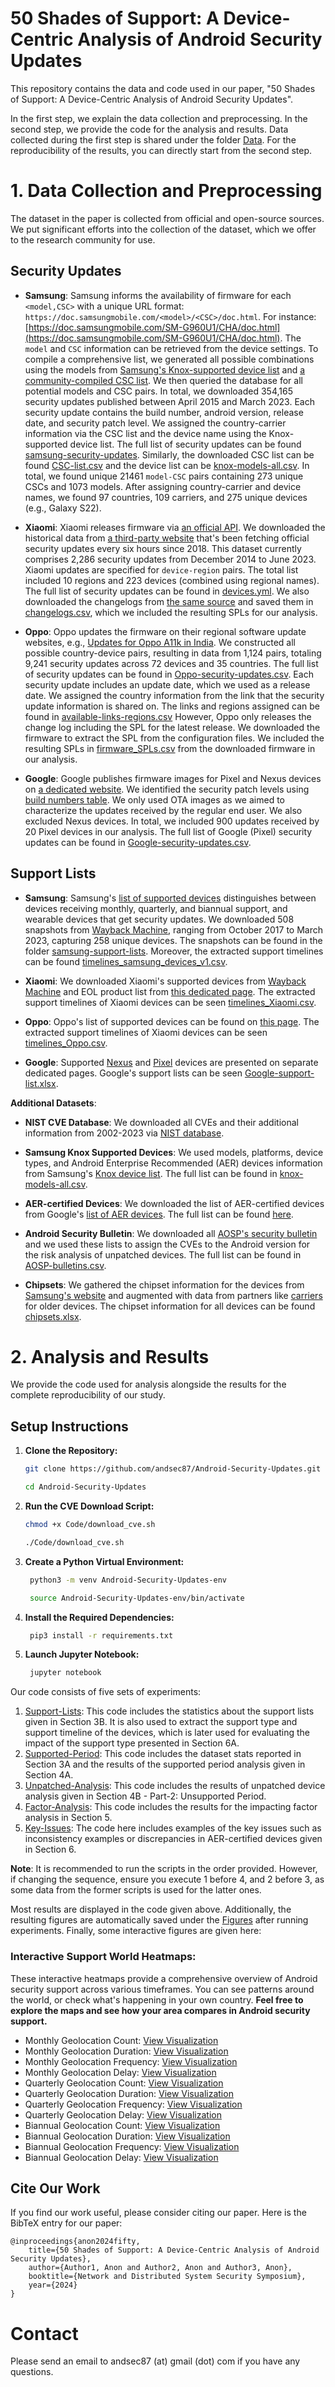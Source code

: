 # 50 Shades of Support: A Device-Centric Analysis of Android Security Updates

This repository contains the data and code used in our paper, "50 Shades of Support: A Device-Centric Analysis of Android Security Updates".

In the first step, we explain the data collection and preprocessing. In the second step, we provide the code for the analysis and results. Data collected during the first step is shared under the folder [Data](https://github.com/andsec87/Android-Security-Updates/tree/main/Data). For the reproducibility of the results, you can directly start from the second step. 

# 1. Data Collection and Preprocessing

The dataset in the paper is collected from official and open-source sources. We put significant efforts into the collection of the dataset, which we offer to the research community for use.

## Security Updates
- **Samsung**: Samsung informs the availability of firmware for each `<model,CSC>` with a unique URL format: `https://doc.samsungmobile.com/<model>/<CSC>/doc.html`. For instance: [https://doc.samsungmobile.com/SM-G960U1/CHA/doc.html](https://doc.samsungmobile.com/SM-G960U1/CHA/doc.html). The `model` and `CSC` information can be retrieved from the device settings. To compile a comprehensive list, we generated all possible combinations using the models from [Samsung's Knox-supported device list](https://www.samsungknox.com/en/knox-platform/supported-devices) and [a community-compiled CSC list](https://tsar3000.com/list-of-samsung-csc-codes-samsung-firmware-csc-codes). We then queried the database for all potential models and CSC pairs. In total, we downloaded 354,165 security updates published between April 2015 and March 2023. Each security update contains the build number, android version, release date, and security patch level. We assigned the country-carrier information via the CSC list and the device name using the Knox-supported device list. The full list of security updates can be found [samsung-security-updates](./Data/Samsung/samsung-security-updates/). Similarly, the downloaded CSC list can be found [CSC-list.csv](./Data/Samsung/CSC-list.csv) and the device list can be [knox-models-all.csv](./Data/Samsung/knox-models-all.csv). In total, we found unique 21461 `model-CSC` pairs containing 273 unique CSCs and 1073 models. After assigning country-carrier and device names, we found 97 countries, 109 carriers, and 275 unique devices (e.g., Galaxy S22). 

- **Xiaomi**: Xiaomi releases firmware via [an official API](https://sgp-api.buy.mi.com/bbs/api/global/phone/getlinepackagelist). We downloaded the historical data from [a third-party website](https://github.com/XiaomiFirmwareUpdater/miui-updates-tracker/blob/master/data/latest.yml) that's been fetching official security updates every six hours since 2018. This dataset currently comprises 2,286 security updates from December 2014 to June 2023. Xiaomi updates are specified for `device-region` pairs. The total list included 10 regions and 223 devices (combined using regional names). The full list of security updates can be found in [devices.yml](./Data/Xiaomi/devices.yml). We also downloaded the changelogs from [the same source](https://xiaomifirmwareupdater.com/miui/) and saved them in [changelogs.csv](./Data/Xiaomi/changelogs.csv), which we included the resulting SPLs for our analysis.

- **Oppo**: Oppo updates the firmware on their regional software update websites, e.g., [Updates for Oppo A11k in India](https://support.oppo.com/in/software-update/software-download/?m=A11k). We constructed all possible country-device pairs, resulting in data from 1,124 pairs, totaling 9,241 security updates across 72 devices and 35 countries. The full list of security updates can be found in [Oppo-security-updates.csv](./Data/Oppo/Oppo-security-updates.csv). Each security update includes an update date, which we used as a release date. We assigned the country information from the link that the security update information is shared on. The links and regions assigned can be found in [available-links-regions.csv](./Data/Oppo/available-links-regions.csv) However, Oppo only releases the change log including the SPL for the latest release. We downloaded the firmware to extract the SPL from the configuration files. We included the resulting SPLs in [firmware_SPLs.csv](./Data/Oppo/firmware_SPLs.csv) from the downloaded firmware in our analysis. 

- **Google**: Google publishes firmware images for Pixel and Nexus devices on [a dedicated website](https://developers.google.com/android/images). We identified the security patch levels using [build numbers table](https://source.android.com/docs/setup/about/build-numbers). We only used OTA images as we aimed to characterize the updates received by the regular end user. We also excluded Nexus devices. In total, we included 900 updates received by 20 Pixel devices in our analysis. The full list of Google (Pixel) security updates can be found in [Google-security-updates.csv](./Data/Google/Google-security-updates.csv).

## Support Lists

- **Samsung**: Samsung's [list of supported devices](https://security.samsungmobile.com/workScope.smsb) distinguishes between devices receiving monthly, quarterly, and biannual support, and wearable devices that get security updates. We downloaded 508 snapshots from [Wayback Machine](https://web.archive.org/web/20230401000000*/https://security.samsungmobile.com/workScope.smsb), ranging from October 2017 to March 2023, capturing 258 unique devices. The snapshots can be found in the folder [samsung-support-lists](./Data/Samsung/samsung-support-lists/). Moreover, the extracted support timelines can be found [timelines_samsung_devices_v1.csv](./Data/Samsung/timelines_samsung_devices_v1.csv).

- **Xiaomi**: We downloaded Xiaomi's supported devices from [Wayback Machine](https://web.archive.org/web/20210501000000*/https:/www.mi.com/global/service/support/security-update.html) and EOL product list from [this dedicated page](https://trust.mi.com/misrc/updates/phone?tab=policy). The extracted support timelines of Xiaomi devices can be seen [timelines_Xiaomi.csv](./Data/Xiaomi/timelines_Xiaomi.csv).

- **Oppo**: Oppo's list of supported devices can be found on [this page](https://security.oppo.com/en/mend). The extracted support timelines of Xiaomi devices can be seen [timelines_Oppo.csv](./Data/Oppo/timelines_Oppo.csv).

- **Google**: Supported [Nexus](https://support.google.com/nexus/answer/11227897) and [Pixel](https://support.google.com/pixelphone/answer/4457705) devices are presented on separate dedicated pages. Google's support lists can be seen [Google-support-list.xlsx](./Data/Google/Google-support-list.xlsx).

**Additional Datasets**:

- **NIST CVE Database**: We downloaded all CVEs and their additional information from 2002-2023 via [NIST database](https://nvd.nist.gov/vuln/data-feeds). 

- **Samsung Knox Supported Devices**: We used models, platforms, device types, and Android Enterprise Recommended (AER) devices information from Samsung's [Knox device list](https://www.samsungknox.com/en/knox-platform/supported-devices). The full list can be found in [knox-models-all.csv](./Data/Samsung/knox-models-all.csv).

- **AER-certified Devices**: We downloaded the list of AER-certified devices from Google's [list of AER devices](https://androidenterprisepartners.withgoogle.com/). The full list can be found [here](./Data/AER-devices-all-vendors.xlsx).

- **Android Security Bulletin**: We downloaded all [AOSP's security bulletin](https://source.android.com/docs/security/bulletin) and we used these lists to assign the CVEs to the Android version for the risk analysis of unpatched devices. The full list can be found in [AOSP-bulletins.csv](./Data/AOSP-bulletins.csv).

- **Chipsets**: We gathered the chipset information for the devices from [Samsung's website](https://www.samsung.com/us/smartphones/galaxy-s22-ultra/buy/galaxy-s22-ultra-128gb-unlocked-sm-s908uzkaxaa/) and augmented with data from partners like [carriers](https://www.t-mobile.com/cell-phone/samsung-galaxy-s22) for older devices. The chipset information for all devices can be found [chipsets.xlsx](./Data/chipsets.xlsx).


# 2. Analysis and Results

We  provide the code used for analysis alongside the results for the complete reproducibility of our study.

## Setup Instructions

1. **Clone the Repository:**
   ```bash
   git clone https://github.com/andsec87/Android-Security-Updates.git
   ```
   ```bash
   cd Android-Security-Updates
   ```
2. **Run the CVE Download Script:**
    ```bash
    chmod +x Code/download_cve.sh
    ``` 
    ```bash
    ./Code/download_cve.sh
    ```
3. **Create a Python Virtual Environment:**
   ```bash
    python3 -m venv Android-Security-Updates-env
    ```
   ```bash
    source Android-Security-Updates-env/bin/activate
    ```   
4. **Install the Required Dependencies:**
   ```bash
    pip3 install -r requirements.txt
    ```
6. **Launch Jupyter Notebook:**
   ```bash
    jupyter notebook
    ```

Our code consists of five sets of experiments:

 1. [Support-Lists](./Code/1-Support-Lists.ipynb): This code includes the statistics about the support lists given in Section 3B. It is also used to extract the support type and support timeline of the devices, which is later used for evaluating the impact of the support type presented in Section 6A. 
 2. [Supported-Period](./Code/2-Part-1-Supported-Period.ipynb): This code includes the dataset stats reported in Section 3A and the results of the supported period analysis given in Section 4A.
 3. [Unpatched-Analysis](./Code/3-Part-2-Unpatched-Analysis.ipynb): This code includes the results of unpatched device analysis given in Section 4B - Part-2: Unsupported Period. 
 4. [Factor-Analysis](./Code/4-Factor-Analysis.ipynb): This code includes the results for the impacting factor analysis in Section 5.
 5. [Key-Issues](./Code/5-Key-Issues.ipynb): The code here includes examples of the key issues such as inconsistency examples or discrepancies in AER-certified devices given in Section 6.

**Note**: It is recommended to run the scripts in the order provided. However, if changing the sequence, ensure you execute 1 before 4, and 2 before 3, as some data from the former scripts is used for the latter ones.

Most results are displayed in the code given above. Additionally, the resulting figures are automatically saved under the [Figures](https://github.com/andsec87/Android-Security-Updates/tree/main/Results) after running experiments. Finally, some interactive figures are given here: 

### Interactive Support World Heatmaps:

These interactive heatmaps provide a comprehensive overview of Android security support across various timeframes. You can see patterns around the world, or check what's happening in your own country. **Feel free to explore the maps and see how your area compares in Android security support.**

- Monthly Geolocation Count: [View Visualization](https://andsec87.github.io/Android-Security-Updates/Results/InteractiveFigures/geolocation_monthly_count.html)
- Monthly Geolocation Duration: [View Visualization](https://andsec87.github.io/Android-Security-Updates/Results/InteractiveFigures/geolocation_monthly_duration.html)
- Monthly Geolocation Frequency: [View Visualization](https://andsec87.github.io/Android-Security-Updates/Results/InteractiveFigures/geolocation_monthly_frequency.html)
- Monthly Geolocation Delay: [View Visualization](https://andsec87.github.io/Android-Security-Updates/Results/InteractiveFigures/geolocation_monthly_delay.html)
- Quarterly Geolocation Count: [View Visualization](https://andsec87.github.io/Android-Security-Updates/Results/InteractiveFigures/geolocation_quarterly_count.html)
- Quarterly Geolocation Duration: [View Visualization](https://andsec87.github.io/Android-Security-Updates/Results/InteractiveFigures/geolocation_quarterly_duration.html)
- Quarterly Geolocation Frequency: [View Visualization](https://andsec87.github.io/Android-Security-Updates/Results/InteractiveFigures/geolocation_quarterly_frequency.html)
- Quarterly Geolocation Delay: [View Visualization](https://andsec87.github.io/Android-Security-Updates/Results/InteractiveFigures/geolocation_quarterly_delay.html)
- Biannual Geolocation Count: [View Visualization](https://andsec87.github.io/Android-Security-Updates/Results/InteractiveFigures/geolocation_biannual_count.html)
- Biannual Geolocation Duration: [View Visualization](https://andsec87.github.io/Android-Security-Updates/Results/InteractiveFigures/geolocation_biannual_duration.html)
- Biannual Geolocation Frequency: [View Visualization](https://andsec87.github.io/Android-Security-Updates/Results/InteractiveFigures/geolocation_biannual_frequency.html)
- Biannual Geolocation Delay: [View Visualization](https://andsec87.github.io/Android-Security-Updates/Results/InteractiveFigures/geolocation_biannual_delay.html)



## Cite Our Work

If you find our work useful, please consider citing our paper. Here is the BibTeX entry for our paper:

```
@inproceedings{anon2024fifty,
    title={50 Shades of Support: A Device-Centric Analysis of Android Security Updates},
    author={Author1, Anon and Author2, Anon and Author3, Anon},
    booktitle={Network and Distributed System Security Symposium},
    year={2024}
}
```

# Contact

Please send an email to andsec87 (at) gmail (dot) com if you have any questions.

 

 

 
 
 
 


